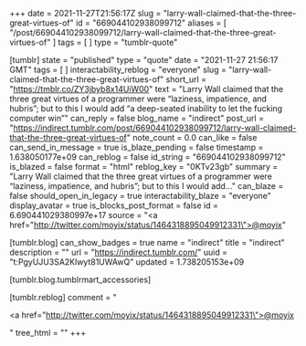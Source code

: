 +++
date = 2021-11-27T21:56:17Z
slug = "larry-wall-claimed-that-the-three-great-virtues-of"
id = "669044102938099712"
aliases = [ "/post/669044102938099712/larry-wall-claimed-that-the-three-great-virtues-of" ]
tags = [ ]
type = "tumblr-quote"

[tumblr]
state = "published"
type = "quote"
date = "2021-11-27 21:56:17 GMT"
tags = [ ]
interactability_reblog = "everyone"
slug = "larry-wall-claimed-that-the-three-great-virtues-of"
short_url = "https://tmblr.co/ZY3jbyb8x14UiW00"
text = "Larry Wall claimed that the three great virtues of a programmer were &ldquo;laziness, impatience, and hubris&rdquo;; but to this I would add &ldquo;a deep-seated inability to let the fucking computer win&rdquo;"
can_reply = false
blog_name = "indirect"
post_url = "https://indirect.tumblr.com/post/669044102938099712/larry-wall-claimed-that-the-three-great-virtues-of"
note_count = 0.0
can_like = false
can_send_in_message = true
is_blaze_pending = false
timestamp = 1.638050177e+09
can_reblog = false
id_string = "669044102938099712"
is_blazed = false
format = "html"
reblog_key = "0KTv23gb"
summary = "Larry Wall claimed that the three great virtues of a programmer were “laziness, impatience, and hubris”; but to this I would add..."
can_blaze = false
should_open_in_legacy = true
interactability_blaze = "everyone"
display_avatar = true
is_blocks_post_format = false
id = 6.690441029380997e+17
source = "<a href=\"http://twitter.com/moyix/status/1464318895049912331\">@moyix</a>"

[tumblr.blog]
can_show_badges = true
name = "indirect"
title = "indirect"
description = ""
url = "https://indirect.tumblr.com/"
uuid = "t:PgyUJU3SA2Klwyt81UWAwQ"
updated = 1.738205153e+09

[tumblr.blog.tumblrmart_accessories]

[tumblr.reblog]
comment = "<p><a href=\"http://twitter.com/moyix/status/1464318895049912331\">@moyix</a></p>"
tree_html = ""
+++
